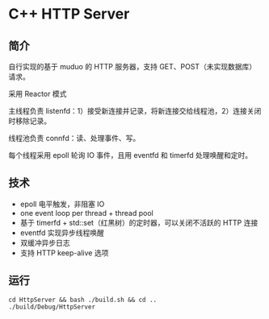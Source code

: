 # C++ HTTP Server

## 简介

自行实现的基于 muduo 的 HTTP 服务器，支持 GET、POST（未实现数据库） 请求。

采用 Reactor 模式

主线程负责 listenfd：1）接受新连接并记录，将新连接交给线程池，2）连接关闭时移除记录。

线程池负责 connfd：读、处理事件、写。

每个线程采用 epoll 轮询 IO 事件，且用 eventfd 和 timerfd 处理唤醒和定时。



## 技术

- epoll 电平触发，非阻塞 IO
- one event loop per thread + thread pool
- 基于 timerfd + std::set（红黑树）的定时器，可以关闭不活跃的 HTTP 连接
- eventfd 实现异步线程唤醒
- 双缓冲异步日志
- 支持 HTTP keep-alive 选项



## 运行

```shell
cd HttpServer && bash ./build.sh && cd .. 
./build/Debug/HttpServer
```

